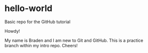 # hello-world
Basic repo for the GitHub tutorial

Howdy!

My name is Braden and I am new to Git and GitHub. This is a practice branch within my intro repo. Cheers!
